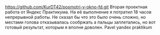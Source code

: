 https://github.com/KurDT42/posmotri-v-okno-fd.git
Вторая проектная работа от Яндекс Практикума. На её выполнение я потратил 18 часов непрерывной работы. Не сказал бы что это было очень сложно, но местами голова отказывалась сообржать а пальцы заплетались, но вот готовый результат, которым я вполне доволен.
Pavel yandex praktikum
